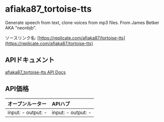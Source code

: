 # afiaka87_tortoise-tts

Generate speech from text, clone voices from mp3 files. From James Betker AKA "neonbjb".

ソースリンク名: [https://replicate.com/afiaka87/tortoise-tts](https://replicate.com/afiaka87/tortoise-tts)

## APIドキュメント

[afiaka87_tortoise-tts API Docs](../apis/ja/afiaka87_tortoise-tts.md)

## API価格

| オープンルーター | APIハブ |
|:---|:---|
| input: - output: - | input: - output: - |
